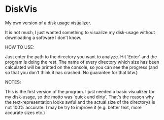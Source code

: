 # DiskVis
My own version of a disk usage visualizer.

It is not much, I just wanted something to visualize my disk-usage without downloading a software I don't know.

HOW TO USE:

Just enter the path to the directory you want to analyze. Hit 'Enter' and the program is doing the rest. The name of every directory which size has been
calculated will be printed on the console, so you can see the progress (and so that you don't think it has crashed. No guarantee for that btw.)

NOTES: 

This is the first version of the program. I just needed a basic visualizer for my disk-usage, so the motto was 'quick and dirty'. That's the reason why
the text-representation looks awful and the actual size of the directorys is not 100% accurate. I may be try to improve it (e.g. better text, more accurate
sizes etc.) 
